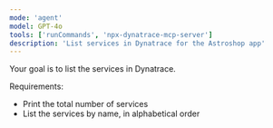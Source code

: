 ```yaml
---
mode: 'agent'
model: GPT-4o
tools: ['runCommands', 'npx-dynatrace-mcp-server']
description: 'List services in Dynatrace for the Astroshop app'
---
```

Your goal is to list the services in Dynatrace.

Requirements:
* Print the total number of services
* List the services by name, in alphabetical order